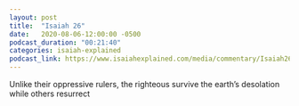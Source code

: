 ```yaml
---
layout: post
title:  "Isaiah 26"
date:   2020-08-06-12:00:00 -0500
podcast_duration: "00:21:40"
categories: isaiah-explained
podcast_link: https://www.isaiahexplained.com/media/commentary/Isaiah26.mp3
---
```

Unlike their oppressive rulers, the righteous survive the earth’s desolation while others resurrect
